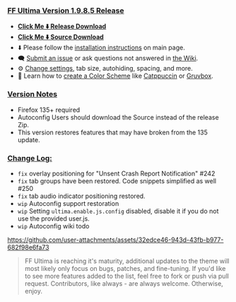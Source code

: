 ### <ins> FF Ultima Version 1.9.8.5 Release
- **[Click Me ⬇️ Release Download](https://github.com/soulhotel/FF-ULTIMA/releases/download/1.9.8.5/ffultima1.9.8.5.zip)**
- **[Click Me ⬇️ Source Download](https://github.com/soulhotel/FF-ULTIMA/archive/refs/heads/main.zip)**
- ⬇️ Please follow the [installation instructions](https://github.com/soulhotel/FF-ULTIMA#installation) on main page.
- 🗨️ [Submit an issue](https://github.com/soulhotel/FF-ULTIMA/issues/new/choose) or ask questions not answered in [the Wiki](https://github.com/soulhotel/FF-ULTIMA/wiki).
- ⚙️ [Change settings](https://github.com/soulhotel/FF-ULTIMA/wiki/Settings), tab size, autohiding, spacing, and more.
- 🎨 Learn how to [create a Color Scheme](https://github.com/soulhotel/FF-ULTIMA/wiki/Create-a-Color-Scheme) like [Catppuccin](https://github.com/soulhotel/FF-ULTIMA/blob/next-release/theme/color-schemes/catppuccin/readme.md) or [Gruvbox](https://github.com/soulhotel/FF-ULTIMA/blob/next-release/theme/color-schemes/gruvbox-light/readme.md).

### <ins> Version Notes
- Firefox 135+ required
- Autoconfig Users should download the Source instead of the release Zip.
- This version restores features that may have broken from the 135 update.

### <ins> Change Log:
- `fix` overlay positioning for "Unsent Crash Report Notification" #242
- `fix` tab groups have been restored. Code snippets simplified as well #250
- `fix` tab audio indicator positioning restored.
- `wip` Autoconfig support restoration
- `wip` Setting `ultima.enable.js.config` disabled, disable it if you do not use the provided user.js.
- `wip` Autoconfig wiki todo

https://github.com/user-attachments/assets/32edce46-943d-43fb-b977-682f98e6fa73

> FF Ultima is reaching it's maturity, additional updates to the theme will most likely only focus on bugs, patches, and fine-tuning. If you'd like to see more features added to the list, feel free to fork or push via pull request. Contributors, like always - are always welcome. Otherwise, enjoy.
